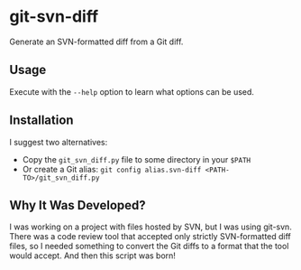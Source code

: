 git-svn-diff
============
Generate an SVN-formatted diff from a Git diff.

Usage
-----
Execute with the `--help` option to learn what options can be used.

Installation
------------
I suggest two alternatives:
* Copy the `git_svn_diff.py` file to some directory in your `$PATH`
* Or create a Git alias:
  `git config alias.svn-diff <PATH-TO>/git_svn_diff.py`

Why It Was Developed?
---------------------
I was working on a project with files hosted by SVN, but I was using git-svn. There was a code review tool
that accepted only strictly SVN-formatted diff files, so I needed something to convert the Git diffs to a
format that the tool would accept. And then this script was born!
